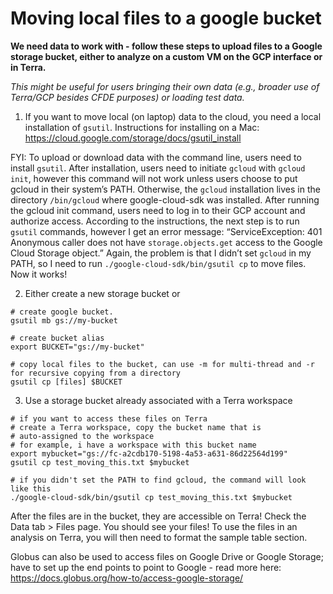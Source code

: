 # Moving local files to a google bucket

**We need data to work with - follow these steps to upload files to a Google storage bucket, either to analyze on a custom VM on the GCP interface or in Terra.**

*This might be useful for users bringing their own data (e.g., broader use of Terra/GCP besides CFDE purposes) or loading test data.*

1. If you want to move local (on laptop) data to the cloud, you need a local installation of `gsutil`. Instructions for installing on a Mac: https://cloud.google.com/storage/docs/gsutil_install

FYI: To upload or download data with the command line, users need to install `gsutil`. After installation, users need to initiate `gcloud` with `gcloud init`, however this command will not work unless users choose to put gcloud in their system’s PATH. Otherwise, the `gcloud` installation lives in the directory `/bin/gcloud` where google-cloud-sdk was installed. After running the gcloud init command, users need to log in to their GCP account and authorize access. According to the instructions, the next step is to run `gsutil` commands, however I get an error message: “ServiceException: 401 Anonymous caller does not have `storage.objects.get` access to the Google Cloud Storage object.” Again, the problem is that I didn’t set `gcloud` in my PATH, so I need to run `./google-cloud-sdk/bin/gsutil cp` to move files. Now it works!

2. Either create a new storage bucket or
```
# create google bucket.
gsutil mb gs://my-bucket

# create bucket alias
export BUCKET="gs://my-bucket"

# copy local files to the bucket, can use -m for multi-thread and -r for recursive copying from a directory
gsutil cp [files] $BUCKET
```

3. Use a storage bucket already associated with a Terra workspace
```
# if you want to access these files on Terra
# create a Terra workspace, copy the bucket name that is
# auto-assigned to the workspace
# for example, i have a workspace with this bucket name
export mybucket="gs://fc-a2cdb170-5198-4a53-a631-86d22564d199"
gsutil cp test_moving_this.txt $mybucket

# if you didn't set the PATH to find gcloud, the command will look like this
./google-cloud-sdk/bin/gsutil cp test_moving_this.txt $mybucket
```

After the files are in the bucket, they are accessible on Terra! Check the Data tab > Files page. You should see your files! To use the files in an analysis on Terra, you will then need to format the sample table section.

Globus can also be used to access files on Google Drive or Google Storage; have to set up the end points to point to Google - read more here: https://docs.globus.org/how-to/access-google-storage/
